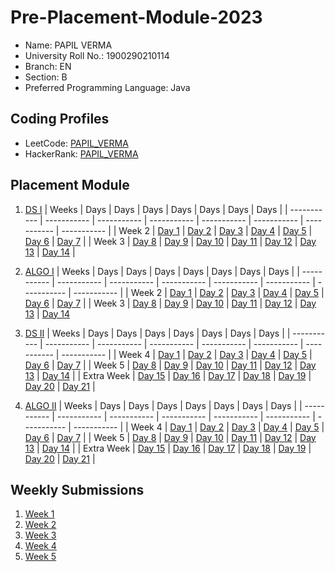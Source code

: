 # Pre-Placement-Module-2023

- Name: PAPIL VERMA
- University Roll No.: 1900290210114
- Branch: EN
- Section: B
- Preferred Programming Language: Java

## Coding Profiles
- LeetCode: [PAPIL_VERMA](https://leetcode.com/vpapil/)
- HackerRank: [PAPIL_VERMA](https://www.hackerrank.com/papil_verma_5)

## Placement Module
1. [DS I](https://github.com/PAPIL001/Pre-Placement-Module-2023/tree/main/DS%20I)
    | Weeks | Days | Days | Days | Days | Days | Days | Days |
    | ----------- | ----------- | ----------- | ----------- | ----------- | ----------- | ----------- | ----------- | 
    | Week 2 | [Day 1](https://github.com/PAPIL001/Pre-Placement-Module-2023/tree/main/DS%20I/Day%201) | [Day 2](https://github.com/PAPIL001/Pre-Placement-Module-2023/tree/main/DS%20I/Day%202) | [Day 3](https://github.com/PAPIL001/Pre-Placement-Module-2023/tree/main/DS%20I/Day%203) | [Day 4](https://github.com/PAPIL001/Pre-Placement-Module-2023/tree/main/DS%20I/Day%204) | [Day 5](https://github.com/PAPIL001/Pre-Placement-Module-2023/tree/main/DS%20I/Day%205) | [Day 6](https://github.com/PAPIL001/Pre-Placement-Module-2023/tree/main/DS%20I/Day%206) | [Day 7](https://github.com/PAPIL001/Pre-Placement-Module-2023/tree/main/DS%20I/Day%207) |
    | Week 3 | [Day 8](https://github.com/PAPIL001/Pre-Placement-Module-2023/tree/main/DS%20I/Day%208) | [Day 9](https://github.com/PAPIL001/Pre-Placement-Module-2023/tree/main/DS%20I/Day%209) | [Day 10](https://github.com/PAPIL001/Pre-Placement-Module-2023/tree/main/DS%20I/Day%2010) | [Day 11](https://github.com/PAPIL001/Pre-Placement-Module-2023/tree/main/DS%20I/Day%2011) | [Day 12](https://github.com/PAPIL001/Pre-Placement-Module-2023/tree/main/DS%20I/Day%2012) | [Day 13](https://github.com/PAPIL001/Pre-Placement-Module-2023/tree/main/DS%20I/Day%2013) | [Day 14](https://github.com/PAPIL001/Pre-Placement-Module-2023/tree/main/DS%20I/Day%2014) |
    
2. [ALGO I](https://github.com/PAPIL001/Pre-Placement-Module-2023/tree/main/ALGO%20I)
    | Weeks | Days | Days | Days | Days | Days | Days | Days |
    | ----------- | ----------- | ----------- | ----------- | ----------- | ----------- | ----------- | ----------- |
    | Week 2 | [Day 1](https://github.com/PAPIL001/Pre-Placement-Module-2023/tree/main/ALGO%20I/Day%201) | [Day 2](https://github.com/PAPIL001/Pre-Placement-Module-2023/tree/main/ALGO%20I/Day%202) | [Day 3](https://github.com/PAPIL001/Pre-Placement-Module-2023/tree/main/ALGO%20I/Day%203) | [Day 4](https://github.com/PAPIL001/Pre-Placement-Module-2023/tree/main/ALGO%20I/Day%204) | [Day 5](https://github.com/PAPIL001/Pre-Placement-Module-2023/tree/main/ALGO%20I/Day%205) | [Day 6](https://github.com/PAPIL001/Pre-Placement-Module-2023/tree/main/ALGO%20I/Day%206) | [Day 7](https://github.com/PAPIL001/Pre-Placement-Module-2023/tree/main/ALGO%20I/Day%207) |
    | Week 3 | [Day 8](https://github.com/PAPIL001/Pre-Placement-Module-2023/tree/main/ALGO%20I/Day%208) | [Day 9](https://github.com/PAPIL001/Pre-Placement-Module-2023/tree/main/ALGO%20I/Day%209) | [Day 10](https://github.com/PAPIL001/Pre-Placement-Module-2023/tree/main/ALGO%20I/Day%2010) | [Day 11](https://github.com/PAPIL001/Pre-Placement-Module-2023/tree/main/ALGO%20I/Day%2011) | [Day 12](https://github.com/PAPIL001/Pre-Placement-Module-2023/tree/main/ALGO%20I/Day%2012) | [Day 13](https://github.com/PAPIL001/Pre-Placement-Module-2023/tree/main/ALGO%20I/Day%2013) | [Day 14](https://github.com/PAPIL001/Pre-Placement-Module-2023/tree/main/ALGO%20I/Day%2014)  
    
3. [DS II](https://github.com/PAPIL001/Pre-Placement-Module-2023/tree/main/DS%20II)
    | Weeks | Days | Days | Days | Days | Days | Days | Days |
    | ----------- | ----------- | ----------- | ----------- | ----------- | ----------- | ----------- | ----------- |
    | Week 4 | [Day 1](https://github.com/PAPIL001/Pre-Placement-Module-2023/tree/main/DS%20II/Day%201) | [Day 2](https://github.com/PAPIL001/Pre-Placement-Module-2023/tree/main/DS%20II/Day%202) | [Day 3](https://github.com/PAPIL001/Pre-Placement-Module-2023/tree/main/DS%20II/Day%203) | [Day 4](https://github.com/PAPIL001/Pre-Placement-Module-2023/tree/main/DS%20II/Day%204) | [Day 5](https://github.com/PAPIL001/Pre-Placement-Module-2023/tree/main/DS%20II/Day%205) | [Day 6](https://github.com/PAPIL001/Pre-Placement-Module-2023/tree/main/DS%20II/Day%206) | [Day 7](https://github.com/PAPIL001/Pre-Placement-Module-2023/tree/main/DS%20II/Day%207) | 
    | Week 5 | [Day 8](https://github.com/PAPIL001/Pre-Placement-Module-2023/tree/main/DS%20II/Day%208) | [Day 9](https://github.com/PAPIL001/Pre-Placement-Module-2023/tree/main/DS%20II/Day%209) | [Day 10](https://github.com/PAPIL001/Pre-Placement-Module-2023/tree/main/DS%20II/Day%2010) | [Day 11](https://github.com/PAPIL001/Pre-Placement-Module-2023/tree/main/DS%20II/Day%2011) | [Day 12](https://github.com/PAPIL001/Pre-Placement-Module-2023/tree/main/DS%20II/Day%2012) | [Day 13](https://github.com/PAPIL001/Pre-Placement-Module-2023/tree/main/DS%20II/Day%2013) | [Day 14](https://github.com/PAPIL001/Pre-Placement-Module-2023/tree/main/DS%20II/Day%2014) |
    | Extra Week | [Day 15](https://github.com/PAPIL001/Pre-Placement-Module-2023/tree/main/DS%20II/Day%2015) | [Day 16](https://github.com/PAPIL001/Pre-Placement-Module-2023/tree/main/DS%20II/Day%2016) | [Day 17](https://github.com/PAPIL001/Pre-Placement-Module-2023/tree/main/DS%20II/Day%2017) | [Day 18](https://github.com/PAPIL001/Pre-Placement-Module-2023/tree/main/DS%20II/Day%2018) | [Day 19](https://github.com/PAPIL001/Pre-Placement-Module-2023/tree/main/DS%20II/Day%2019) | [Day 20](https://github.com/PAPIL001/Pre-Placement-Module-2023/tree/main/DS%20II/Day%2020) | [Day 21](https://github.com/PAPIL001/Pre-Placement-Module-2023/tree/main/DS%20II/Day%2021) |
    
4. [ALGO II](https://github.com/PAPIL001/Pre-Placement-Module-2023/tree/main/ALGO%20II)
    | Weeks | Days | Days | Days | Days | Days | Days | Days |
    | ----------- | ----------- | ----------- | ----------- | ----------- | ----------- | ----------- | ----------- |
    | Week 4 | [Day 1](https://github.com/PAPIL001/Pre-Placement-Module-2023/tree/main/ALGO%20II/Day%201) | [Day 2](https://github.com/PAPIL001/Pre-Placement-Module-2023/tree/main/ALGO%20II/Day%202) | [Day 3](https://github.com/PAPIL001/Pre-Placement-Module-2023/tree/main/ALGO%20II/Day%203) | [Day 4](https://github.com/PAPIL001/Pre-Placement-Module-2023/tree/main/ALGO%20II/Day%204) | [Day 5](https://github.com/PAPIL001/Pre-Placement-Module-2023/tree/main/ALGO%20II/Day%205) | [Day 6](https://github.com/PAPIL001/Pre-Placement-Module-2023/tree/main/ALGO%20II/Day%206) | [Day 7](https://github.com/PAPIL001/Pre-Placement-Module-2023/tree/main/ALGO%20II/Day%207) |
    | Week 5 | [Day 8](https://github.com/PAPIL001/Pre-Placement-Module-2023/tree/main/ALGO%20II/Day%208) | [Day 9](https://github.com/PAPIL001/Pre-Placement-Module-2023/tree/main/ALGO%20II/Day%209) | [Day 10](https://github.com/PAPIL001/Pre-Placement-Module-2023/tree/main/ALGO%20II/Day%2010) | [Day 11](https://github.com/PAPIL001/Pre-Placement-Module-2023/tree/main/ALGO%20II/Day%2011) | [Day 12](https://github.com/PAPIL001/Pre-Placement-Module-2023/tree/main/ALGO%20II/Day%2012) | [Day 13](https://github.com/PAPIL001/Pre-Placement-Module-2023/tree/main/ALGO%20II/Day%2013) | [Day 14](https://github.com/PAPIL001/Pre-Placement-Module-2023/tree/main/ALGO%20II/Day%2014) |
    | Extra Week | [Day 15](https://github.com/PAPIL001/Pre-Placement-Module-2023/tree/main/ALGO%20II/Day%2015) | [Day 16](https://github.com/PAPIL001/Pre-Placement-Module-2023/tree/main/ALGO%20II/Day%2016) | [Day 17](https://github.com/PAPIL001/Pre-Placement-Module-2023/tree/main/ALGO%20II/Day%2017) | [Day 18](https://github.com/PAPIL001/Pre-Placement-Module-2023/tree/main/ALGO%20II/Day%2018) | [Day 19](https://github.com/PAPIL001/Pre-Placement-Module-2023/tree/main/ALGO%20II/Day%2019) | [Day 20](https://github.com/PAPIL001/Pre-Placement-Module-2023/tree/main/ALGO%20II/Day%2020) | [Day 21](https://github.com/PAPIL001/Pre-Placement-Module-2023/tree/main/ALGO%20II/Day%2021) |

## Weekly Submissions
1. [Week 1](https://github.com/PAPIL001/Pre-Placement-Module-2023/tree/main/Weekly%20Submissions/Week%201)
2. [Week 2](https://github.com/PAPIL001/Pre-Placement-Module-2023/tree/main/Weekly%20Submissions/Week%202)
3. [Week 3](https://github.com/PAPIL001/Pre-Placement-Module-2023/tree/main/Weekly%20Submissions/Week%203)
4. [Week 4](https://github.com/PAPIL001/Pre-Placement-Module-2023/tree/main/Weekly%20Submissions/Week%204)
5. [Week 5](https://github.com/PAPIL001/Pre-Placement-Module-2023/tree/main/Weekly%20Submissions/Week%205)
